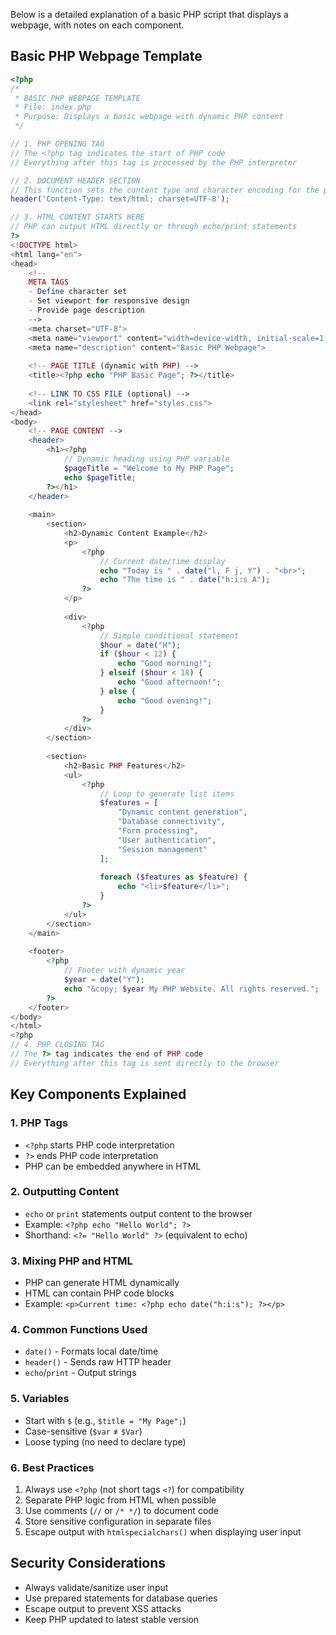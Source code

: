 Below is a detailed explanation of a basic PHP script that displays a webpage, with notes on each component.

## Basic PHP Webpage Template

```php
<?php
/*
 * BASIC PHP WEBPAGE TEMPLATE
 * File: index.php
 * Purpose: Displays a basic webpage with dynamic PHP content
 */

// 1. PHP OPENING TAG
// The <?php tag indicates the start of PHP code
// Everything after this tag is processed by the PHP interpreter

// 2. DOCUMENT HEADER SECTION
// This function sets the content type and character encoding for the page
header('Content-Type: text/html; charset=UTF-8');

// 3. HTML CONTENT STARTS HERE
// PHP can output HTML directly or through echo/print statements
?>
<!DOCTYPE html>
<html lang="en">
<head>
    <!-- 
    META TAGS
    - Define character set
    - Set viewport for responsive design
    - Provide page description
    -->
    <meta charset="UTF-8">
    <meta name="viewport" content="width=device-width, initial-scale=1.0">
    <meta name="description" content="Basic PHP Webpage">
    
    <!-- PAGE TITLE (dynamic with PHP) -->
    <title><?php echo "PHP Basic Page"; ?></title>
    
    <!-- LINK TO CSS FILE (optional) -->
    <link rel="stylesheet" href="styles.css">
</head>
<body>
    <!-- PAGE CONTENT -->
    <header>
        <h1><?php 
            // Dynamic heading using PHP variable
            $pageTitle = "Welcome to My PHP Page";
            echo $pageTitle; 
        ?></h1>
    </header>
    
    <main>
        <section>
            <h2>Dynamic Content Example</h2>
            <p>
                <?php
                    // Current date/time display
                    echo "Today is " . date("l, F j, Y") . "<br>";
                    echo "The time is " . date("h:i:s A");
                ?>
            </p>
            
            <div>
                <?php
                    // Simple conditional statement
                    $hour = date("H");
                    if ($hour < 12) {
                        echo "Good morning!";
                    } elseif ($hour < 18) {
                        echo "Good afternoon!";
                    } else {
                        echo "Good evening!";
                    }
                ?>
            </div>
        </section>
        
        <section>
            <h2>Basic PHP Features</h2>
            <ul>
                <?php
                    // Loop to generate list items
                    $features = [
                        "Dynamic content generation",
                        "Database connectivity",
                        "Form processing",
                        "User authentication",
                        "Session management"
                    ];
                    
                    foreach ($features as $feature) {
                        echo "<li>$feature</li>";
                    }
                ?>
            </ul>
        </section>
    </main>
    
    <footer>
        <?php
            // Footer with dynamic year
            $year = date("Y");
            echo "&copy; $year My PHP Website. All rights reserved.";
        ?>
    </footer>
</body>
</html>
<?php
// 4. PHP CLOSING TAG
// The ?> tag indicates the end of PHP code
// Everything after this tag is sent directly to the browser
```

## Key Components Explained

### 1. PHP Tags
- `<?php` starts PHP code interpretation
- `?>` ends PHP code interpretation
- PHP can be embedded anywhere in HTML

### 2. Outputting Content
- `echo` or `print` statements output content to the browser
- Example: `<?php echo "Hello World"; ?>`
- Shorthand: `<?= "Hello World" ?>` (equivalent to echo)

### 3. Mixing PHP and HTML
- PHP can generate HTML dynamically
- HTML can contain PHP code blocks
- Example: `<p>Current time: <?php echo date("h:i:s"); ?></p>`

### 4. Common Functions Used
- `date()` - Formats local date/time
- `header()` - Sends raw HTTP header
- `echo`/`print` - Output strings

### 5. Variables
- Start with `$` (e.g., `$title = "My Page";`)
- Case-sensitive (`$var` ≠ `$Var`)
- Loose typing (no need to declare type)

### 6. Best Practices
1. Always use `<?php` (not short tags `<?`) for compatibility
2. Separate PHP logic from HTML when possible
3. Use comments (`//` or `/* */`) to document code
4. Store sensitive configuration in separate files
5. Escape output with `htmlspecialchars()` when displaying user input

## Security Considerations
- Always validate/sanitize user input
- Use prepared statements for database queries
- Escape output to prevent XSS attacks
- Keep PHP updated to latest stable version
